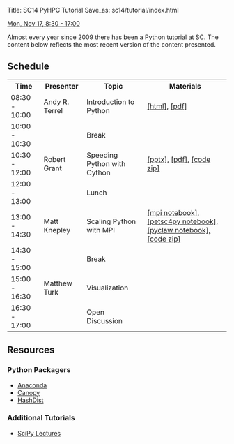Title: SC14 PyHPC Tutorial
Save_as: sc14/tutorial/index.html

[Mon, Nov 17, 8:30 - 17:00](http://sc14.supercomputing.org/schedule/event_detail?evid=tut159)

Almost every year since 2009 there has been a Python tutorial at SC.  The content below reflects the most recent version of the content presented.

## Schedule

<table>
<tr>
    <th>Time</th>
    <th>Presenter</th>
    <th>Topic</th>
    <th>Materials</th>
</tr>
<tr>
    <td>08:30 - 10:00</td>
    <td>Andy R. Terrel</td>
    <td>Introduction to Python</td>
    <td> <a href="/static/tutorial/IntroducingPython/slides/1_Intro.html">[html]</a>, 
         <a href="/static/tutorial/IntroducingPython/slides/1_Intro.pdf">[pdf]</a>
     </td>
</tr>
<tr>
    <td>10:00 - 10:30</td>
    <td></td>
    <td>Break</td>
    <td></td>
</tr>
<tr>
    <td>10:30 - 12:00</td>
    <td>Robert Grant</td>
    <td>Speeding Python with Cython</td>
    <td> <a href="/static/tutorial/SpeedingPython/slides/2_Cython.pptx">[pptx]</a>,
         <a href="/static/tutorial/SpeedingPython/slides/2_Cython.pdf">[pdf]</a>, 
         <a href="/static/tutorial/SpeedingPython/pyhpc-cython.zip">[code zip]</a>
    </td>
</tr>
<tr>
    <td>12:00 - 13:00</td>
    <td></td>
    <td>Lunch</td>
    <td></td>
</tr>
<tr>
    <td>13:00 - 14:30</td>
    <td>Matt Knepley</td>
    <td>Scaling Python with MPI</td>
    <td> <a href="http://nbviewer.ipython.org/urls/raw.github.com/pyHPC/pyhpc-tutorial/master/notebooks/03_Scaling_Python.ipynb">[mpi notebook]</a>, 
         <a href="http://nbviewer.ipython.org/urls/raw.github.com/pyHPC/pyhpc-tutorial/master/examples/scale/2D%20Cavity%20Flow%20using%20petsc4py.ipynb">[petsc4py notebook], 
         <a href="http://nbviewer.ipython.org/urls/raw.github.com/pyHPC/pyhpc-tutorial/master/examples/scale/Quadrants%20Example.ipynb">[pyclaw notebook], 
         <a href="/static/tutorial/ScalingPython/scale.zip">[code zip]</a>
    </td>
</tr>
<tr>
    <td>14:30 - 15:00</td>
    <td></td>
    <td>Break</td>
    <td></td>
</tr>
<tr>
    <td>15:00 - 16:30</td>
    <td>Matthew Turk</td>
    <td>Visualization</td>
    <td></td>
</tr>
<tr>
    <td>16:30 - 17:00</td>
    <td></td>
    <td>Open Discussion</td>
    <td></td>
</tr>
</table>

## Resources

### Python Packagers

* [Anaconda](http://docs.continuum.io/anaconda/)
* [Canopy](https://www.enthought.com/products/canopy/)
* [HashDist](http://hashdist.readthedocs.org/en/latest/)

### Additional Tutorials

* [SciPy Lectures](http://scipy-lectures.github.io/)
